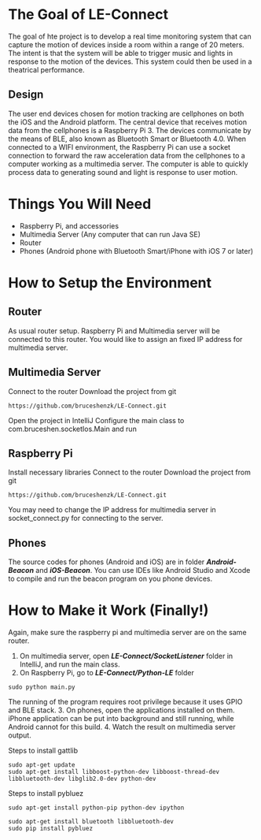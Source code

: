 # The Goal of LE-Connect 

The goal of hte project is to develop a real time monitoring system that can capture the motion of devices inside a room within a range of 20 meters. The intent is that the system will be able to trigger music and lights in response to the motion of the devices. This system could then be used in a theatrical performance. 

## Design
The user end devices chosen for motion tracking are cellphones on both the iOS and the Android platform. The central device that receives motion data from the cellphones is a Raspberry Pi 3. The devices communicate by the means of BLE, also known as Bluetooth Smart or Bluetooth 4.0. When connected to a WIFI environment, the Raspberry Pi can use a socket connection to forward the raw acceleration data from the cellphones to a computer working as a multimedia server. The computer is able to quickly process data to generating sound and light is response to user motion. 


# Things You Will Need
* Raspberry Pi, and accessories
* Multimedia Server (Any computer that can run Java SE)
* Router
* Phones (Android phone with Bluetooth Smart/iPhone with iOS 7 or later)


# How to Setup the Environment
## Router
As usual router setup. Raspberry Pi and Multimedia server will be connected to this router.
You would like to assign an fixed IP address for multimedia server.

## Multimedia Server
Connect to the router
Download the project from git
```
https://github.com/bruceshenzk/LE-Connect.git
```
Open the project in IntelliJ 
Configure the main class to com.bruceshen.socketIos.Main and run

## Raspberry Pi
Install necessary libraries
Connect to the router
Download the project from git
```
https://github.com/bruceshenzk/LE-Connect.git
```

You may need to change the IP address for multimedia server in socket_connect.py for connecting to the server.

## Phones 
The source codes for phones (Android and iOS) are in folder ***Android-Beacon*** and ***iOS-Beacon***.
You can use IDEs like Android Studio and Xcode to compile and run the beacon program on you phone devices.

# How to Make it Work (Finally!)
Again, make sure the raspberry pi and multimedia server are on the same router.
1. On multimedia server, open ***LE-Connect/SocketListener*** folder in IntelliJ, and run the main class.
2. On Raspberry Pi, go to ***LE-Connect/Python-LE*** folder
```
sudo python main.py
```
The running of the program requires root privilege because it uses GPIO and BLE stack.
3. On phones, open the applications installed on them.
   iPhone application can be put into background and still running, while Android cannot for this build.
4. Watch the result on multimedia server output.




Steps to install gattlib

```
sudo apt-get update
sudo apt-get install libboost-python-dev libboost-thread-dev libbluetooth-dev libglib2.0-dev python-dev
```

Steps to install pybluez

```
sudo apt-get install python-pip python-dev ipython

sudo apt-get install bluetooth libbluetooth-dev
sudo pip install pybluez
```

